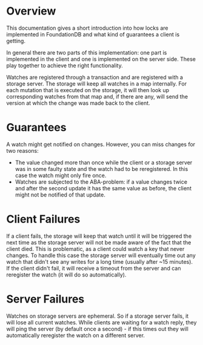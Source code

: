 # Overview

This documentation gives a short introduction into how locks are implemented in FoundationDB and what kind of guarantees a client is getting.

In general there are two parts of this implementation: one part is implemented in the client and one is implemented on the server side. These play together to achieve the right functionality.

Watches are registered through a transaction and are registered with a storage server. The storage will keep all watches in a map internally. For each mutation that is executed on the storage, it will then look up corresponding watches from that map and, if there are any, will send the version at which the change was made back to the client.

# Guarantees

A watch might get notified on changes. However, you can miss changes for two reasons:
* The value changed more than once while the client or a storage server was in some faulty state and the watch had to be reregistered. In this case the watch might only fire once.
* Watches are subjected to the ABA-problem: if a value changes twice and after the second update it has the same value as before, the client might not be notified of that update.

# Client Failures

If a client fails, the storage will keep that watch until it will be triggered the next time as the storage server will not be made aware of the fact that the client died. This is problematic, as a client could watch a key that never changes. To handle this case the storage server will eventually time out any watch that didn't see any writes for a long time (usually after ~15 minutes). If the client didn't fail, it will receive a timeout from the server and can reregister the watch (it will do so automatically).

# Server Failures

Watches on storage servers are ephemeral. So if a storage server fails, it will lose all current watches. While clients are waiting for a watch reply, they will ping the server (by default once a second) - if this times out they will automatically reregister the watch on a different server.